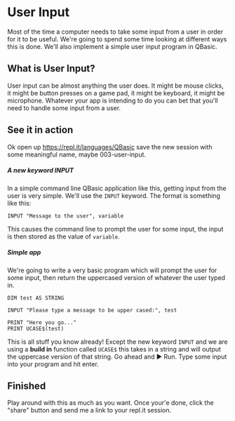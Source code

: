 # User Input
Most of the time a computer needs to take some input from a user in order for it to be useful.  We're going to spend some time looking at different ways this is done.  We'll also implement a simple user input program in QBasic.

## What is User Input?
User input can be almost anything the user does.  It might be mouse clicks, it might be button presses on a game pad, it might be keyboard, it might be microphone.  Whatever your app is intending to do you can bet that you'll need to handle some input from a user.

## See it in action
Ok open up https://repl.it/languages/QBasic save the new session with some meaningful name, maybe 003-user-input.

##### A new keyword INPUT
In a simple command line QBasic application like this, getting input from the user is very simple.  We'll use the `INPUT` keyword.  The format is something like this:

```
INPUT "Message to the user", variable
```

This causes the command line to prompt the user for some input, the input is then stored as the value of `variable`.

##### Simple app
We're going to write a very basic program which will prompt the user for some input, then return the uppercased version of whatever the user typed in.

```
DIM test AS STRING

INPUT "Please type a message to be upper cased:", test

PRINT "Here you go..."
PRINT UCASE$(test)
```

This is all stuff you know already!  Except the new keyword `INPUT` and we are using a **build in** function called `UCASE$` this takes in a string and will output the uppercase version of that string.  Go ahead and ▶ Run.  Type some input into your program and hit enter.

## Finished
Play around with this as much as you want.  Once your'e done, click the "share" button and send me a link to your repl.it session.